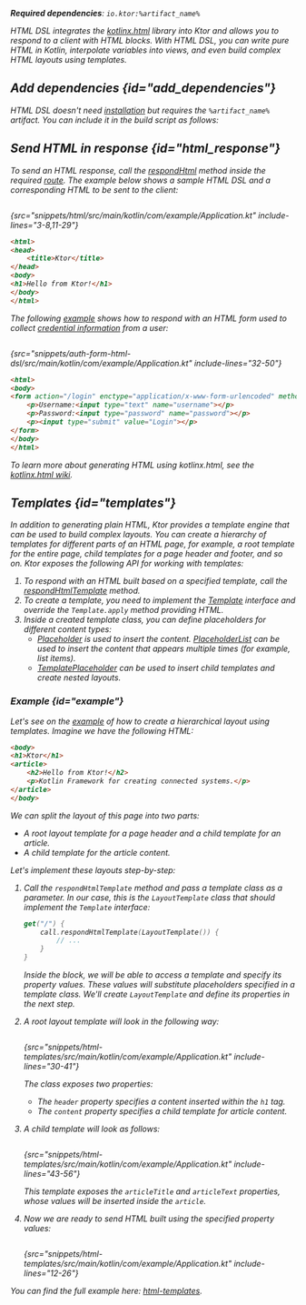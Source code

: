 [//]: # (title: HTML DSL)

<var name="artifact_name" value="ktor-server-html-builder"/>
<tldr>
<p>
<b>Required dependencies</b>: <code>io.ktor:%artifact_name%</code>
</p>
<var name="example_name" value="html"/>
<include from="lib.topic" element-id="download_example"/>
<include from="lib.topic" element-id="native_server_supported"/>
</tldr>

HTML DSL integrates the [kotlinx.html](https://github.com/Kotlin/kotlinx.html) library into Ktor and allows you to respond to a client with HTML blocks. With HTML DSL, you can write pure HTML in Kotlin, interpolate variables into views, and even build complex HTML layouts using templates.


## Add dependencies {id="add_dependencies"}
HTML DSL doesn't need [installation](Plugins.md#install) but requires the `%artifact_name%` artifact. You can include it in the build script as follows:

<include from="lib.topic" element-id="add_ktor_artifact"/>
  

## Send HTML in response {id="html_response"}
To send an HTML response, call the [respondHtml](https://api.ktor.io/ktor-server/ktor-server-plugins/ktor-server-html-builder/io.ktor.server.html/respond-html.html) method inside the required [route](Routing_in_Ktor.md).
The example below shows a sample HTML DSL and a corresponding HTML to be sent to the client:

<tabs>
<tab title="Kotlin">

```kotlin
```
{src="snippets/html/src/main/kotlin/com/example/Application.kt" include-lines="3-8,11-29"}

</tab>
<tab title="HTML">

```html
<html>
<head>
    <title>Ktor</title>
</head>
<body>
<h1>Hello from Ktor!</h1>
</body>
</html>
```

</tab>
</tabs>

The following [example](https://github.com/ktorio/ktor-documentation/tree/%ktor_version%/codeSnippets/snippets/auth-form-html-dsl) shows how to respond with an HTML form used to collect [credential information](form.md) from a user:

<tabs>
<tab title="Kotlin">

```kotlin
```
{src="snippets/auth-form-html-dsl/src/main/kotlin/com/example/Application.kt" include-lines="32-50"}

</tab>
<tab title="HTML">

```html
<html>
<body>
<form action="/login" enctype="application/x-www-form-urlencoded" method="post">
    <p>Username:<input type="text" name="username"></p>
    <p>Password:<input type="password" name="password"></p>
    <p><input type="submit" value="Login"></p>
</form>
</body>
</html>
```

</tab>
</tabs>

To learn more about generating HTML using kotlinx.html, see the [kotlinx.html wiki](https://github.com/Kotlin/kotlinx.html/wiki).


## Templates {id="templates"}

In addition to generating plain HTML, Ktor provides a template engine that can be used to build complex layouts. You can create a hierarchy of templates for different parts of an HTML page, for example, a root template for the entire page, child templates for a page header and footer, and so on. Ktor exposes the following API for working with templates:

1. To respond with an HTML built based on a specified template, call the [respondHtmlTemplate](https://api.ktor.io/ktor-server/ktor-server-plugins/ktor-server-html-builder/io.ktor.server.html/respond-html-template.html) method.
2. To create a template, you need to implement the [Template](https://api.ktor.io/ktor-server/ktor-server-plugins/ktor-server-html-builder/io.ktor.server.html/-template/index.html) interface and override the `Template.apply` method providing HTML.
3. Inside a created template class, you can define placeholders for different content types:
    * [Placeholder](https://api.ktor.io/ktor-server/ktor-server-plugins/ktor-server-html-builder/io.ktor.server.html/-placeholder/index.html) is used to insert the content. [PlaceholderList](https://api.ktor.io/ktor-server/ktor-server-plugins/ktor-server-html-builder/io.ktor.server.html/-placeholder-list/index.html) can be used to insert the content that appears multiple times (for example, list items).
    * [TemplatePlaceholder](https://api.ktor.io/ktor-server/ktor-server-plugins/ktor-server-html-builder/io.ktor.server.html/-template-placeholder/index.html) can be used to insert child templates and create nested layouts.
    

### Example {id="example"}
Let's see on the [example](https://github.com/ktorio/ktor-documentation/tree/%ktor_version%/codeSnippets/snippets/html-templates) of how to create a hierarchical layout using templates. Imagine we have the following HTML:
```html
<body>
<h1>Ktor</h1>
<article>
    <h2>Hello from Ktor!</h2>
    <p>Kotlin Framework for creating connected systems.</p>
</article>
</body>
```
We can split the layout of this page into two parts:
* A root layout template for a page header and a child template for an article.
* A child template for the article content.

Let's implement these layouts step-by-step:
  
1. Call the `respondHtmlTemplate` method and pass a template class as a parameter. In our case, this is the `LayoutTemplate` class that should implement the `Template` interface:
   ```kotlin
   get("/") {
       call.respondHtmlTemplate(LayoutTemplate()) {
           // ...
       }
   }
   ```
   Inside the block, we will be able to access a template and specify its property values. These values will substitute placeholders specified in a template class. We'll create `LayoutTemplate` and define its properties in the next step.
  
2. A root layout template will look in the following way:
   ```kotlin
   ```
   {src="snippets/html-templates/src/main/kotlin/com/example/Application.kt" include-lines="30-41"}

   The class exposes two properties:
   * The `header` property specifies a content inserted within the `h1` tag.
   * The `content` property specifies a child template for article content.

3. A child template will look as follows:
   ```kotlin
   ```
   {src="snippets/html-templates/src/main/kotlin/com/example/Application.kt" include-lines="43-56"}

   This template exposes the `articleTitle` and `articleText` properties, whose values will be inserted inside the `article`.

4. Now we are ready to send HTML built using the specified property values:
   ```kotlin
   ```
   {src="snippets/html-templates/src/main/kotlin/com/example/Application.kt" include-lines="12-26"}

You can find the full example here: [html-templates](https://github.com/ktorio/ktor-documentation/tree/%ktor_version%/codeSnippets/snippets/html-templates).
